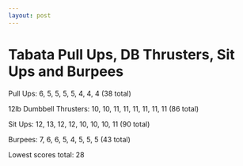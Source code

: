 ```yaml
---
layout: post
---
```


# Tabata Pull Ups, DB Thrusters, Sit Ups and Burpees

Pull Ups: 6, 5, 5, 5, 5, 4, 4, 4 (38 total)

12lb Dumbbell Thrusters: 10, 10, 11, 11, 11, 11, 11, 11 (86 total)

Sit Ups: 12, 13, 12, 12, 10, 10, 10, 11 (90 total)

Burpees: 7, 6, 6, 5, 4, 5, 5, 5 (43 total)

Lowest scores total: 28
